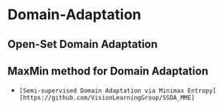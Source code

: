 # Domain-Adaptation
##    Open-Set Domain Adaptation
##    MaxMin method for Domain Adaptation
*     [Semi-supervised Domain Adaptation via Minimax Entropy] [https://github.com/VisionLearningGroup/SSDA_MME]
